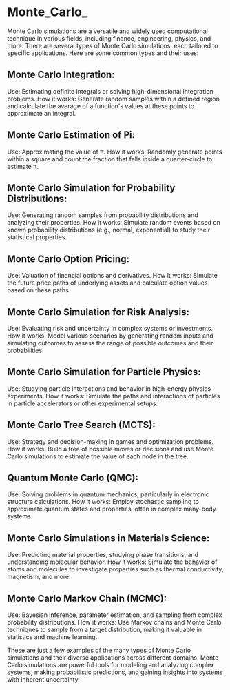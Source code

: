 # Monte_Carlo_

Monte Carlo simulations are a versatile and widely used computational technique in various fields, including finance, engineering, physics, and more. There are several types of Monte Carlo simulations, each tailored to specific applications. Here are some common types and their uses:

## Monte Carlo Integration:
Use: Estimating definite integrals or solving high-dimensional integration problems.
How it works: Generate random samples within a defined region and calculate the average of a function's values at these points to approximate an integral.

## Monte Carlo Estimation of Pi:
Use: Approximating the value of π.
How it works: Randomly generate points within a square and count the fraction that falls inside a quarter-circle to estimate π.

## Monte Carlo Simulation for Probability Distributions:
Use: Generating random samples from probability distributions and analyzing their properties.
How it works: Simulate random events based on known probability distributions (e.g., normal, exponential) to study their statistical properties.

## Monte Carlo Option Pricing:
Use: Valuation of financial options and derivatives.
How it works: Simulate the future price paths of underlying assets and calculate option values based on these paths.

## Monte Carlo Simulation for Risk Analysis:
Use: Evaluating risk and uncertainty in complex systems or investments.
How it works: Model various scenarios by generating random inputs and simulating outcomes to assess the range of possible outcomes and their probabilities.

## Monte Carlo Simulation for Particle Physics:
Use: Studying particle interactions and behavior in high-energy physics experiments.
How it works: Simulate the paths and interactions of particles in particle accelerators or other experimental setups.

## Monte Carlo Tree Search (MCTS):
Use: Strategy and decision-making in games and optimization problems.
How it works: Build a tree of possible moves or decisions and use Monte Carlo simulations to estimate the value of each node in the tree.

## Quantum Monte Carlo (QMC):
Use: Solving problems in quantum mechanics, particularly in electronic structure calculations.
How it works: Employ stochastic sampling to approximate quantum states and properties, often in complex many-body systems.

## Monte Carlo Simulations in Materials Science:
Use: Predicting material properties, studying phase transitions, and understanding molecular behavior.
How it works: Simulate the behavior of atoms and molecules to investigate properties such as thermal conductivity, magnetism, and more.

## Monte Carlo Markov Chain (MCMC):
Use: Bayesian inference, parameter estimation, and sampling from complex probability distributions.
How it works: Use Markov chains and Monte Carlo techniques to sample from a target distribution, making it valuable in statistics and machine learning.


These are just a few examples of the many types of Monte Carlo simulations and their diverse applications across different domains. Monte Carlo simulations are powerful tools for modeling and analyzing complex systems, making probabilistic predictions, and gaining insights into systems with inherent uncertainty.




